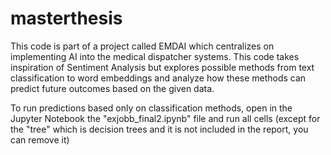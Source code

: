 # masterthesis

This code is part of a project called EMDAI which centralizes on implementing AI into the medical dispatcher systems.
This code takes inspiration of Sentiment Analysis but explores possible methods from text classification to word embeddings
and analyze how these methods can predict future outcomes based on the given data.


To run predictions based only on classification methods, open in the Jupyter Notebook the "exjobb_final2.ipynb" file and run all cells (except for the "tree" which is decision trees and it is not included in the report, you can remove it)

